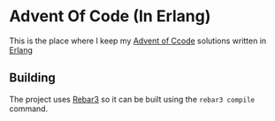 # Advent Of Code (In Erlang)
This is the place where I keep my [Advent of Ccode](https://adventofcode.com/) solutions written in [Erlang](https://www.erlang.org/)

## Building
The project uses [Rebar3](https://rebar3.org/) so it can be built using the `rebar3 compile` command.
